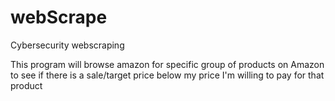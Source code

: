 # webScrape
Cybersecurity webscraping

This program will browse amazon for specific group of products on Amazon to see if there is a sale/target price below my price I'm willing to pay for that product
